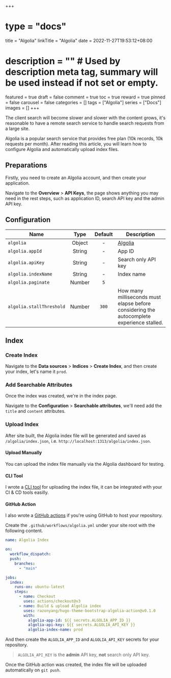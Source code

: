 +++
# type = "docs"
title = "Algolia"
linkTitle = "Algolia"
date = 2022-11-27T19:53:12+08:00
# description = "" # Used by description meta tag, summary will be used instead if not set or empty.
featured = true
draft = false
comment = true
toc = true
reward = true
pinned = false
carousel = false
categories = []
tags = ["Algolia"]
series = ["Docs"]
images = []
+++

The client search will become slower and slower with the content grows, it's reasonable to have a remote search service to handle search requests from a large site.

Algolia is a popular search service that provides free plan (10k records, 10k requests per month). After reading this article, you will learn how to configure Algolia and automatically upload index files.

<!--more-->

## Preparations

Firstly, you need to create an Algolia account, and then create your application.

Navigate to the **Overview** > **API Keys**, the page shows anything you may need in the rest steps, such as application ID, search API key and the admin API key.

## Configuration

| Name | Type | Default | Description |
|---|:-:|:-:|--|
| `algolia` | Object | - | [Algolia](https://www.algolia.com/) 
| `algolia.appId` | String | - | App ID
| `algolia.apiKey` | String | - | Search only API key
| `algolia.indexName` | String | - | Index name
| `algolia.paginate` | Number | `5` |
| `algolia.stallThreshold` | Number | `300` | How many milliseconds must elapse before considering the autocomplete experience stalled.

## Index

### Create Index

Navigate to the **Data sources** > **Indices** > **Create Index**, and then create your index, let's name it `prod`.

### Add Searchable Attributes

Once the index was created, we're in the index page.

Navigate to the **Configuration** > **Searchable attributes**, we'll need add the `title` and `content` attributes.

### Upload Index

After site built, the Algolia index file will be generated and saved as `/algolia/index.json`, i.e. `http://localhost:1313/algolia/index.json`.

#### Upload Manually

You can upload the index file manually via the Algolia dashboard for testing.

#### CLI Tool

I wrote a [CLI tool](https://github.com/razonyang/hugo-theme-bootstrap-algolia) for uploading the index file, it can be integrated with your CI & CD tools easilly.

#### GitHub Action

I also wrote a [GitHub actions](https://github.com/razonyang/hugo-theme-bootstrap-algolia-action) if you're using GitHub to host your repository.

Create the `.github/workflows/algolia.yml` under your site root with the following content. 

```yaml
name: Algolia Index

on:
  workflow_dispatch:
  push:
    branches:
      - "main"

jobs:
  index:
    runs-on: ubuntu-latest
    steps:
      - name: Checkout
        uses: actions/checkout@v3
      - name: Build & upload Algolia index
        uses: razonyang/hugo-theme-bootstrap-algolia-action@v0.1.0
        with:
          algolia-app-id: ${{ secrets.ALGOLIA_APP_ID }}
          algolia-api-key: ${{ secrets.ALGOLIA_API_KEY }}
          algolia-index-name: prod
```

And then create the `ALGOLIA_APP_ID` and `ALGOLIA_API_KEY` secrets for your repository.

> `ALGOLIA_API_KEY` is the **admin** API key, **not** search only API key.

Once the GitHub action was created, the index file will be uploaded automatically on `git push`.
